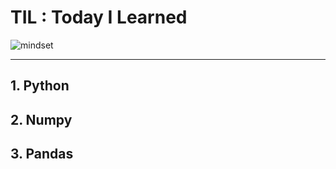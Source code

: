 

# TIL : Today I Learned

![mindset](README/image-20220126215630900.png)

---

## 1. Python



## 2. Numpy



## 3. Pandas
